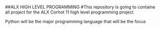 ##ALX HIGH LEVEL PROGRAMMING
#This repository is going to containe all project for the ALX Corhot 11 high level programming project

Python will be the major programming language that will be the focus